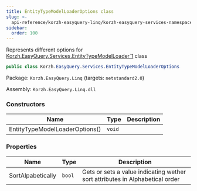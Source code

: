 ```yaml
---
title: EntityTypeModelLoaderOptions class
slug: >-
  api-reference/korzh-easyquery-linq/korzh-easyquery-services-namespace/entitytypemodelloaderoptions-class
sidebar:
  order: 100
---
```


Represents different options for [Korzh.EasyQuery.Services.EntityTypeModelLoader`1](///easyquery/docs/api-reference/korzh-easyquery-linq/korzh-easyquery-services-namespace/entitytypemodelloader-t--class) class
```csharp
public class Korzh.EasyQuery.Services.EntityTypeModelLoaderOptions

```
Package: `Korzh.EasyQuery.Linq` (targets: `netstandard2.0`)

Assembly: `Korzh.EasyQuery.Linq.dll`

### Constructors

| Name | Type | Description | 
| --- | --- | --- | 
| EntityTypeModelLoaderOptions() | `void` |  | 


### Properties

| Name | Type | Description | 
| --- | --- | --- | 
| SortAlpabetically | `bool` | Gets or sets a value indicating wether sort attributes in Alphabetical order |

